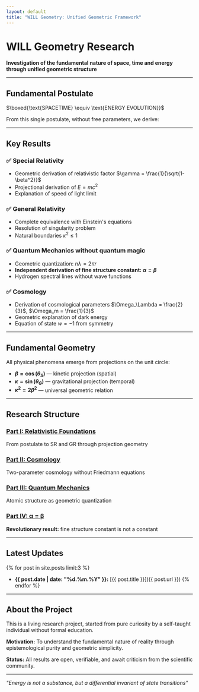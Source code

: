 ```yaml
---
layout: default
title: "WILL Geometry: Unified Geometric Framework"
---
```


# WILL Geometry Research

**Investigation of the fundamental nature of space, time and energy through unified geometric structure**

---

## Fundamental Postulate

$\boxed{\text{SPACETIME} \equiv \text{ENERGY EVOLUTION}}$

From this single postulate, without free parameters, we derive:

---

## Key Results

### ✅ Special Relativity
- Geometric derivation of relativistic factor $\gamma = \frac{1}{\sqrt{1-\beta^2}}$
- Projectional derivation of $E = mc^2$
- Explanation of speed of light limit

### ✅ General Relativity
- Complete equivalence with Einstein's equations
- Resolution of singularity problem
- Natural boundaries $\kappa^2 \leq 1$

### ✅ Quantum Mechanics without quantum magic
- Geometric quantization: $n\lambda = 2\pi r$
- **Independent derivation of fine structure constant: $\alpha = \beta$**
- Hydrogen spectral lines without wave functions

### ✅ Cosmology
- Derivation of cosmological parameters $\Omega_\Lambda = \frac{2}{3}$, $\Omega_m = \frac{1}{3}$
- Geometric explanation of dark energy
- Equation of state $w = -1$ from symmetry

---

## Fundamental Geometry

All physical phenomena emerge from projections on the unit circle:

- **$\beta = \cos(\theta_S)$** — kinetic projection (spatial)
- **$\kappa = \sin(\theta_G)$** — gravitational projection (temporal)
- **$\kappa^2 = 2\beta^2$** — universal geometric relation

---

## Research Structure

### [Part I: Relativistic Foundations](/Documents/WILL_PART_I_SR_GR.pdf)
From postulate to SR and GR through projection geometry

### [Part II: Cosmology](/parts/cosmology)
Two-parameter cosmology without Friedmann equations

### [Part III: Quantum Mechanics](/parts/quantum)
Atomic structure as geometric quantization

### [Part IV: α = β](/parts/alpha-beta)
**Revolutionary result:** fine structure constant is not a constant

---

## Latest Updates

{% for post in site.posts limit:3 %}
- **{{ post.date | date: "%d.%m.%Y" }}:** [{{ post.title }}]({{ post.url }})
{% endfor %}

---

## About the Project

This is a living research project, started from pure curiosity by a self-taught individual without formal education.

**Motivation:** To understand the fundamental nature of reality through epistemological purity and geometric simplicity.

**Status:** All results are open, verifiable, and await criticism from the scientific community.

---

*"Energy is not a substance, but a differential invariant of state transitions"*
